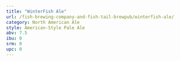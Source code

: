 ```yaml
---
title: "WinterFish Ale"
url: /fish-brewing-company-and-fish-tail-brewpub/winterfish-ale/
category: North American Ale
style: American-Style Pale Ale
abv: 7.5
ibu: 0
srm: 0
upc: 0
---
```


